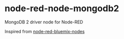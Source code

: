 # node-red-node-mongodb2
MongoDB 2 driver node for Node-RED

Inspired from [node-red-bluemix-nodes](https://github.com/node-red/node-red-bluemix-nodes/tree/master/mongo)

